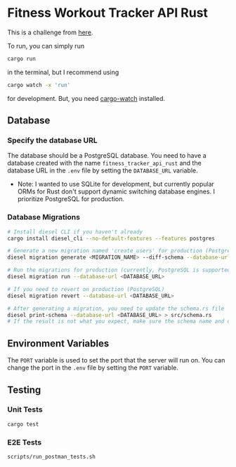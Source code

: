 # Fitness Workout Tracker API Rust

This is a challenge from [here](https://roadmap.sh/backend/project-ideas#9-fitness-workout-tracker).

To run, you can simply run

```bash
cargo run
```

in the terminal, but I recommend using

```bash
cargo watch -x 'run'
```

for development. But, you need [cargo-watch](https://crates.io/crates/cargo-watch) installed.

## Database

### Specify the database URL

The database should be a PostgreSQL database. You need to have a database created with the name `fitness_tracker_api_rust` and the database URL in the `.env` file by setting the `DATABASE_URL` variable.

* Note: I wanted to use SQLite for development, but currently popular ORMs for Rust don't support dynamic switching database engines. I prioritize PostgreSQL for production.

### Database Migrations

```bash
# Install diesel CLI if you haven't already
cargo install diesel_cli --no-default-features --features postgres

# Generate a new migration named 'create_users' for production (PostgreSQL)
diesel migration generate <MIGRATION_NAME> --diff-schema --database-url <DATABASE_URL>

# Run the migrations for production (currently, PostgreSQL is supported)
diesel migration run --database-url <DATABASE_URL>

# If you need to revert on production (PostgreSQL)
diesel migration revert --database-url <DATABASE_URL>

# After generating a migration, you need to update the schema.rs file
diesel print-schema --database-url <DATABASE_URL> > src/schema.rs
# If the result is not what you expect, make sure the schema name and database name is matching in the diesel.toml file and URL
```

## Environment Variables

The `PORT` variable is used to set the port that the server will run on. You can change the port in the `.env` file by setting the `PORT` variable.

## Testing

### Unit Tests

```bash
cargo test
```

### E2E Tests

```bash
scripts/run_postman_tests.sh
```
